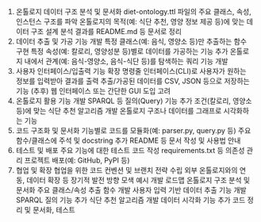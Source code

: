 1. 온톨로지 데이터 구조 분석 및 문서화
   diet-ontology.ttl 파일의 주요 클래스, 속성, 인스턴스 구조를 파악
   온톨로지의 목적(예: 식단 추천, 영양 정보 제공 등)에 맞는 데이터 구조 설계
   분석 결과를 README.md 등 문서로 정리
2. 데이터 추출 및 가공 기능 개발
   특정 클래스(예: 음식, 영양소 등)만 추출하는 함수 구현
   특정 속성(예: 칼로리, 영양성분 등)별로 데이터를 가공하는 기능 추가
   온톨로지 내에서 관계(예: 음식-영양소, 음식-식단 등)를 탐색하는 쿼리 기능 개발
3. 사용자 인터페이스/입출력 기능 확장
   명령줄 인터페이스(CLI)로 사용자가 원하는 정보를 입력받아 결과를 출력
   추출/가공된 데이터를 CSV, JSON 등으로 저장하는 기능
   (추후) 웹 인터페이스 또는 간단한 GUI 도입 고려
4. 온톨로지 활용 기능 개발
   SPARQL 등 질의(Query) 기능 추가
   조건(칼로리, 영양소 등)에 맞는 식단 추천 알고리즘 개발
   온톨로지 구조나 데이터를 그래프로 시각화하는 기능
5. 코드 구조화 및 문서화
   기능별로 코드를 모듈화(예: parser.py, query.py 등)
   주요 함수/클래스에 주석 및 docstring 추가
   README 등 문서 작성 및 사용법 안내
6. 테스트 및 배포
   주요 기능에 대한 테스트 코드 작성
   requirements.txt 등 의존성 관리
   프로젝트 배포(예: GitHub, PyPI 등)
7. 협업 및 확장
   협업을 위한 코드 컨벤션 및 브랜치 전략 수립
   외부 온톨로지와의 연동, 데이터 확장 등 장기적 발전 방향 모색
   예시 개발 로드맵
   온톨로지 구조 분석 및 문서화
   주요 클래스/속성 추출 함수 개발
   사용자 입력 기반 데이터 추출 기능 개발
   SPARQL 질의 기능 추가
   식단 추천 알고리즘 개발
   데이터 시각화 기능 추가
   코드 정리 및 문서화, 테스트
